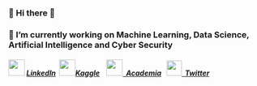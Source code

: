 ### 👋 Hi there 👋
### 🔭 I’m currently working on Machine Learning, Data Science, Artificial Intelligence and Cyber Security
##### <img src="http://RegaipKurt.github.io/images/linked1.png" height=32> <a href="https://www.linkedin.com/in/regaipkurt/" target="_blank">LinkedIn</a> &nbsp;<img src="http://RegaipKurt.github.io/images/kaggle-5.png" height=32><a href="https://www.kaggle.com/regaipkurt" target="_blank">Kaggle</a> &nbsp;&nbsp;&nbsp;<img src="http://RegaipKurt.github.io/images/academia_square.png" height=32><a href="https://ankara.academia.edu/RegaipKurt" target="_blank">&nbsp;&nbsp;Academia</a>&nbsp;&nbsp;&nbsp;<img src="http://RegaipKurt.github.io/images/Twitter_Square.png" height=30 ><a href="https://twitter.com/kodyazanbirsair" target="_blank">&nbsp;&nbsp;Twitter</a>



<!--
**RegaipKURT/RegaipKURT** is a ✨ _special_ ✨ repository because its `README.md` (this file) appears on your GitHub profile.
<img align='center' src="https://github-readme-stats.vercel.app/api?username=regaipkurt&show_icons=true">
Here are some ideas to get you started:

- 
- 🌱 I’m currently learning ...
- 👯 I’m looking to collaborate on ...
- 🤔 I’m looking for help with ...
- 💬 Ask me about ...
- 📫 How to reach me: ...
- 😄 Pronouns: ...
- ⚡ Fun fact: ...
-->
